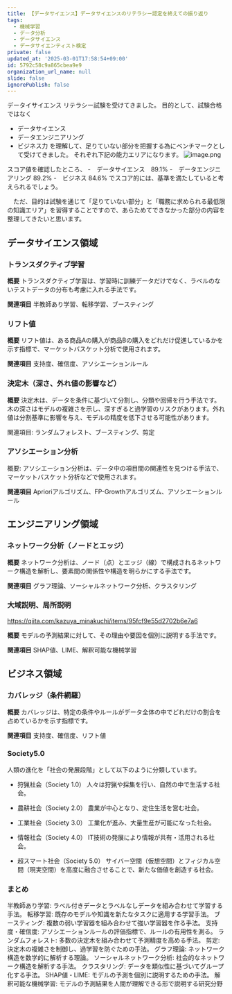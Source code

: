 ```yaml
---
title: 【データサイエンス】データサイエンスのリテラシー認定を終えての振り返り
tags:
  - 機械学習
  - データ分析
  - データサイエンス
  - データサイエンティスト検定
private: false
updated_at: '2025-03-01T17:58:54+09:00'
id: 5792c58c9a865cbea9e9
organization_url_name: null
slide: false
ignorePublish: false
---
```

データイサイエンス リテラシー試験を受けてきました。
目的として、試験合格ではなく
- データサイエンス
- データエンジニアリング
- ビジネス力
を理解して、足りていない部分を把握する為にベンチマークとして受けてきました。
それぞれ下記の能力エリアになります。
![image.png](https://qiita-image-store.s3.ap-northeast-1.amazonaws.com/0/381629/7b02e1e1-99be-eb99-bc52-6a9169a5e112.png)

スコア値を確認したところ、
-　データサイエンス　89.1%
-　データエンジニアリング 89.2%
-　ビジネス 84.6%
でスコア的には、基準を満たしていると考えられるでしょう。

　ただ、目的は試験を通じて「足りていない部分」と「職務に求められる最低限の知識エリア」を習得することですので、あらためてできなかった部分の内容を整理してきたいと思います。

## データサイエンス領域


### トランスダクティブ学習

**概要**
トランスダクティブ学習は、学習時に訓練データだけでなく、ラベルのないテストデータの分布も考慮に入れる手法です。 

**関連項目**
半教師あり学習、転移学習、ブースティング

### リフト値

**概要**
リフト値は、ある商品Aの購入が商品Bの購入をどれだけ促進しているかを示す指標で、マーケットバスケット分析で使用されます。 

**関連項目**
支持度、確信度、アソシエーションルール


### 決定木（深さ、外れ値の影響など）

**概要**
決定木は、データを条件に基づいて分割し、分類や回帰を行う手法です。木の深さはモデルの複雑さを示し、深すぎると過学習のリスクがあります。外れ値は分割基準に影響を与え、モデルの精度を低下させる可能性があります。 

関連項目: ランダムフォレスト、ブースティング、剪定

### アソシエーション分析

概要: アソシエーション分析は、データ中の項目間の関連性を見つける手法で、マーケットバスケット分析などで使用されます。 

**関連項目** 
Aprioriアルゴリズム、FP-Growthアルゴリズム、アソシエーションルール

## エンジニアリング領域

### ネットワーク分析（ノードとエッジ）

**概要**
ネットワーク分析は、ノード（点）とエッジ（線）で構成されるネットワーク構造を解析し、要素間の関係性や構造を明らかにする手法です。

**関連項目**
グラフ理論、ソーシャルネットワーク分析、クラスタリング

### 大域説明、局所説明
https://qiita.com/kazuya_minakuchi/items/95fcf9e55d2702b6e7a6

**概要** 
モデルの予測結果に対して、その理由や要因を個別に説明する手法です。

**関連項目**
SHAP値、LIME、解釈可能な機械学習

## ビジネス領域

### カバレッジ（条件網羅）
**概要**
カバレッジは、特定の条件やルールがデータ全体の中でどれだけの割合を占めているかを示す指標です。

**関連項目**
支持度、確信度、リフト値

### Society5.0
人類の進化を「社会の発展段階」として以下のように分類しています。

- 狩猟社会（Society 1.0）
人々は狩猟や採集を行い、自然の中で生活する社会。

- 農耕社会（Society 2.0）
農業が中心となり、定住生活を営む社会。

- 工業社会（Society 3.0）
工業化が進み、大量生産が可能になった社会。

- 情報社会（Society 4.0）
IT技術の発展により情報が共有・活用される社会。

- 超スマート社会（Society 5.0）
サイバー空間（仮想空間）とフィジカル空間（現実空間）を高度に融合させることで、新たな価値を創造する社会。


### まとめ

半教師あり学習: ラベル付きデータとラベルなしデータを組み合わせて学習する手法。
転移学習: 既存のモデルや知識を新たなタスクに適用する学習手法。
ブースティング: 複数の弱い学習器を組み合わせて強い学習器を作る手法。
支持度・確信度: アソシエーションルールの評価指標で、ルールの有用性を測る。
ランダムフォレスト: 多数の決定木を組み合わせて予測精度を高める手法。
剪定: 決定木の複雑さを制御し、過学習を防ぐための手法。
グラフ理論: ネットワーク構造を数学的に解析する理論。
ソーシャルネットワーク分析: 社会的なネットワーク構造を解析する手法。
クラスタリング: データを類似性に基づいてグループ化する手法。
SHAP値・LIME: モデルの予測を個別に説明するための手法。
解釈可能な機械学習: モデルの予測結果を人間が理解できる形で説明する研究分野

